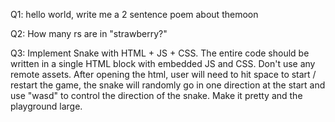 
Q1: hello world, write me a 2 sentence poem about themoon

Q2: How many rs are in "strawberry?"

Q3: Implement Snake with HTML + JS + CSS. The entire code should be written in a single HTML block with embedded JS and CSS. Don't use any remote assets. After opening the html, user will need to hit space to start / restart the game, the snake will randomly go in one direction at the start and use "wasd" to control the direction of the snake. Make it pretty and the playground large.
